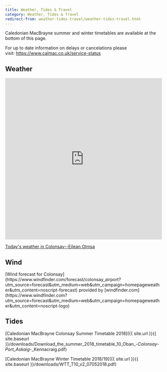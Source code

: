 ```yaml
---
title: Weather, Tides & Travel
category: Weather, Tides & Travel
redirect-from: weather-tides-travel/weather-tides-travel.html
---
```


Caledonian MacBrayne summer and winter timetables are available at the bottom of this page.

For up to date information on delays or cancelations please visit: <a href="https://www.calmac.co.uk/service-status">https://www.calmac.co.uk/service-status</a>
    
## Weather

<iframe style="display: block;" src="https://cdnres.willyweather.co.uk/widget/loadView.html?id=2759" width="100%" height="520" frameborder="0"  scrolling="no"></iframe>

[Today's weather in Colonsay--Eilean Olmsa](https://www.willyweather.co.uk/st/argyll-and-bute/colonsay----eilean-olmsa.html)

## Wind

<script type="text/javascript" src="https://www.windfinder.com/widget/forecast/js/colonsay_airport?unit_wave=m&unit_rain=mm&unit_temperature=c&unit_wind=kts&days=4&show_day=0"></script><noscript>[Wind forecast for Colonsay](https://www.windfinder.com/forecast/colonsay_airport?utm_source=forecast&utm_medium=web&utm_campaign=homepageweather&utm_content=noscript-forecast) provided by [windfinder.com](https://www.windfinder.com?utm_source=forecast&utm_medium=web&utm_campaign=homepageweather&utm_content=noscript-logo)</noscript>

## Tides

<script type="text/javascript">
var tt_border = '4px solid #A7CA92';
var tt_bgnd   = '#ffffff; padding:10px';
var tt_width  = '200px';
var tt_height  = 'auto';
var tt_font_h2 = 'bold 18px sans-serif';
var tt_font_h3 = 'bold 14px sans-serif';	
var tt_font = 'normal 14px arial,sans-serif';
var tt_font2 = 'bold 16px arial,sans-serif';
var tt_corner = '10px';
</script> 
<script src="https://www.tidetimes.org.uk/scalasaig-tide-times.js" type="text/javascript"></script>

[Caledonian MacBrayne Colonsay Summer Timetable 2018]({{ site.url }}{{ site.baseurl }}/downloads/Download_the_summer_2018_timetable_10_Oban_-_Colonsay_-_Port_Askaig_-_Kennacraig.pdf)

[Caledonian MacBrayne Winter Timetable 2018/19]({{ site.url }}{{ site.baseurl }}/downloads/WTT_T10_v2_07052018.pdf)
